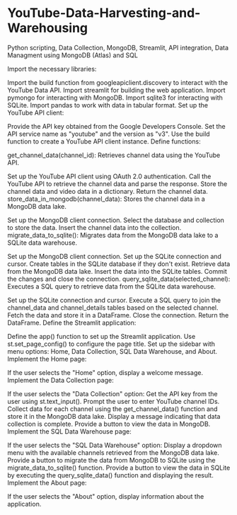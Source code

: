 # YouTube-Data-Harvesting-and-Warehousing
Python scripting, Data Collection, MongoDB, Streamlit, API integration, Data Managment using MongoDB (Atlas) and SQL

Import the necessary libraries:

Import the build function from googleapiclient.discovery to interact with the YouTube Data API.
Import streamlit for building the web application.
Import pymongo for interacting with MongoDB.
Import sqlite3 for interacting with SQLite.
Import pandas to work with data in tabular format.
Set up the YouTube API client:

Provide the API key obtained from the Google Developers Console.
Set the API service name as "youtube" and the version as "v3".
Use the build function to create a YouTube API client instance.
Define functions:

get_channel_data(channel_id): Retrieves channel data using the YouTube API.

Set up the YouTube API client using OAuth 2.0 authentication.
Call the YouTube API to retrieve the channel data and parse the response.
Store the channel data and video data in a dictionary.
Return the channel data.
store_data_in_mongodb(channel_data): Stores the channel data in a MongoDB data lake.

Set up the MongoDB client connection.
Select the database and collection to store the data.
Insert the channel data into the collection.
migrate_data_to_sqlite(): Migrates data from the MongoDB data lake to a SQLite data warehouse.

Set up the MongoDB client connection.
Set up the SQLite connection and cursor.
Create tables in the SQLite database if they don't exist.
Retrieve data from the MongoDB data lake.
Insert the data into the SQLite tables.
Commit the changes and close the connection.
query_sqlite_data(selected_channel): Executes a SQL query to retrieve data from the SQLite data warehouse.

Set up the SQLite connection and cursor.
Execute a SQL query to join the channel_data and channel_details tables based on the selected channel.
Fetch the data and store it in a DataFrame.
Close the connection.
Return the DataFrame.
Define the Streamlit application:

Define the app() function to set up the Streamlit application.
Use st.set_page_config() to configure the page title.
Set up the sidebar with menu options: Home, Data Collection, SQL Data Warehouse, and About.
Implement the Home page:

If the user selects the "Home" option, display a welcome message.
Implement the Data Collection page:

If the user selects the "Data Collection" option:
Get the API key from the user using st.text_input().
Prompt the user to enter YouTube channel IDs.
Collect data for each channel using the get_channel_data() function and store it in the MongoDB data lake.
Display a message indicating that data collection is complete.
Provide a button to view the data in MongoDB.
Implement the SQL Data Warehouse page:

If the user selects the "SQL Data Warehouse" option:
Display a dropdown menu with the available channels retrieved from the MongoDB data lake.
Provide a button to migrate the data from MongoDB to SQLite using the migrate_data_to_sqlite() function.
Provide a button to view the data in SQLite by executing the query_sqlite_data() function and displaying the result.
Implement the About page:

If the user selects the "About" option, display information about the application.
